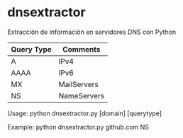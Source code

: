 # dnsextractor
Extracción de información en servidores DNS con Python

Query Type | Comments
------------ | -------------
A | IPv4
AAAA | IPv6
MX | MailServers
NS | NameServers


Usage: python dnsextractor.py [domain] [querytype]

Example: python dnsextractor.py github.com NS
